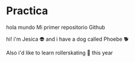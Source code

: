 # Practica
hola mundo 
Mi primer repositorio Github

hi! i'm Jesica :alien: 
and i have a dog called Phoebe :dog2:

Also i'd like to learn rollerskating :metal: this year
